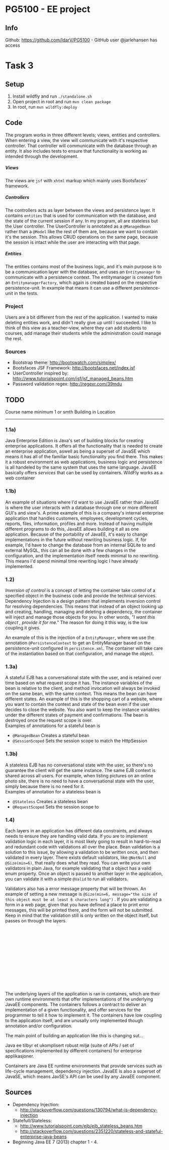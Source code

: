 # PG5100 - EE project

## Info
Github: https://github.com/IdarV/PG5100 - GitHub user @jarlehansen has access

# Task 3
## Setup
1) Install wildfly and run ```./standalone.sh```<br/>
2) Open project in root and run ```mvn clean package``` <br/>
3) In root, run ```mvn wildfly:deploy```

## Code
The program works in three different levels; views, entities and controllers. When entering a view, the view will communicate with it's respective controller. That controller will communicate with the database through an entity. It also includes tests to ensure that functionality is working as intended through the development.

##### Views
The views are ```jsf``` with ```xhtml``` markup which mainly uses Bootsfaces' framework.

##### Controllers
The controllers acts as layer between the views and persistence layer. It contains ```entities``` that is used for communication with the database, and the state of the current session if any. In my program, all are stateless but the User controller. The UserController is annotated as a ```@ManagedBean``` rather than a ```@Model``` like the rest of them are, because we want to contain it's the session. This allows CRUD operations on the same page, because the session is intact while the user are interacting with that page.

##### Entities
The entities contains most of the business logic, and it's main purpose is to be a communication layer with the database, and uses an ```Entitymanager``` to communicate with a persistence context. The entitymanager is created fom an ```EntitymanagerFactory```, which again is created based on the respective persistence-unit. In example that means it can use a different persistence-unit in the tests.

### Project
Users are a bit different from the rest of the application. I wanted to make deleting entities work, and didn't really give up until I succeeded. I like to think of this view as a teacher-view, where they can add students to courses, add manage their students while the administration could manage the rest.

### Sources
- Bootstrap theme: http://bootswatch.com/simplex/
- Bootsfaces JSF Framework: http://bootsfaces.net/index.jsf
- UserController inspired by: http://www.tutorialspoint.com/jsf/jsf_managed_beans.htm
- Password validation regex: http://regexr.com/39mdu


## TODO
Course name minimum 1 or smth
Building in Location  

---
### 1.1a)
Java Enterprise Edition is Java's set of building blocks for creating enterprise applications. It offers all the functionality that is needed to create an enterprise application, aswell as being a superset of JavaSE which means it has all of the familiar basic functionality you find there. This makes it a robust environment as web applications, business logic and persistence is all handeled by the same system that uses the same language. JavaEE basically offers <i>services</i> that can be used by containers. WildFly works as a web container

### 1.1b)
An example of situations where I'd want to use JavaEE rather than JavaSE is where the user interacts with a database through one or more different GUI's and view's. A prime example of this is a company's internal enterprise application that handles customers, employees, development cycles, reports, files, information, profiles and more. Instead of having multiple different programs to do this, JavaEE allows building it all as one application. Because of the portability of JavaEE, it's easy to change implementations in the future without rewriting business logic. If, for example, I'd have to change the database from an internal SQLite to and external MySQL, this can all be done with a few changes in the configuration, and the implementation itself needs minimal to no rewriting. This means I'd spend minimal time rewriting logic I have already implemented.

### 1.2)
<i>Inversion of control</i> is a concept of letting the container take control of a specified object in the business code and provide the technical services. Dependency Injection is a design pattern that implements inversion control for resolving dependencies. This means that instead of an object looking up and creating, handling, managing and deleting a dependency, the container will inject and manage those objects for you. In other words, <i>"I want this object , provide it for me."</i> The reason for doing it this way, is the low coupling it gives.

An example of this is the injection of a ```EntityManager```, where we use the annotation ```@PersistenceContext``` to get an EntityManager based on the persistence-unit configured in ```persistence.xml```. The container will take care of the instantiation based on that configuration, and manage the object.


### 1.3a)
A stateful EJB has a conversational state with the user, and is retained over time based on what request scope it has. The instance variables of the bean is relative to the client, and method invocation will always be invoked on the same bean, with the same context. This means the bean can have different states. An example of this is the shopping cart of a website, where you want to contain the context and state of the bean even if the user decides to close the website. You also want to keep the instance variables under the different states of payment and confirmations. The bean is destroyed once the request scope is over.
<br/>
Examples of annotations for a stateful bean is
- ```@ManagedBean``` Creates a stateful bean
- ```@SessionScoped``` Sets the session scope to match the HttpSession


### 1.3b)
A stateless EJB has no conversational state with the user, so there's no guarantee the client will get the same instance. The same EJB context is shared across all users. For example, when listing pictures on an online photo site, there is no need to have a conversational state with the user, simply because there is no need for it.
<br/>
Examples of annotation for a stateless bean is
- ```@Stateless``` Creates a stateless bean
- ```@RequestScoped``` Sets the session scope to

### 1.4)
Each layers in an application has different data constraints, and always needs to ensure they are handling valid data. If you are to implement validation logic in each layer, it is most likely going to result in hard-to-read and redundant code with validations all over the place. Bean validation is a solution to this issue, by allowing a validation to be written once, and then validated in every layer. There exists default validators, like ```@NotNull``` and ```@Size(min=6)```, that really does what they read. You can write your own validators in plain Java, for example validating that a object has a valid enum property. Once an object is passed to another layer in the application, you can validate it with a simple ```@Valid``` to run all validators.

Validators also has a error message property that will be thrown.
An example of setting a new message is  ```@Size(min=6, message="the size of this object must be at least 6 characters long")``` . If you are validating a form in a web page, given that you have defined a place to print error messages, this will be printed there, and the form will not be submitted. Keep in mind that the validation still is only written on the object itself, but passes on through the layers.



<br/>
<br/>
<br/>
<br/>
<br/>
<br/>
<br/>
<br/>
<br/>
<br/>
<br/>




The underlying layers of the application is ran in containes, which are their own runtime environments that offer implementations of the underlying JavaEE components. The containers follows a contract to deliver an implementation of a given functionality, and offer services for the programmer to tell it how to implement it. The containers have low coupling to the application itself, and are unusally only implemented though annotation and/or configuration.

 The main point of building an application like this is changing sut...

Java ee tilbyr et ukomplisert robust miljø (suite of APIs / set of specifications implemented by different containers) for enterprise applikasjoner.

Containers are Java EE runtime environments that provide services such as life-cycle management, dependency injection. JavaEE is also a superset of JavaSE, which means JavSE's API can be used by any JavaEE component.


## Sources
- Dependency Injection:
  - http://stackoverflow.com/questions/130794/what-is-dependency-injection
- Statefull/Stateless:
  - http://www.tutorialspoint.com/ejb/ejb_stateless_beans.htm
  - http://stackoverflow.com/questions/2351220/stateless-and-stateful-enterprise-java-beans
- Beginning Java EE 7 (2013) chapter 1 - 4.
